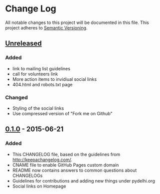 # Change Log
All notable changes to this project will be documented in this file.
This project adheres to [Semantic Versioning](http://semver.org/).

## [Unreleased][unreleased]
### Added 
- link to mailing list guidelines
- call for volunteers link
- More action items to invidiual social links
- 404.html and robots.txt page

### Changed
- Styling of the social links
- Use compressed version of "Fork me on Github"

## [0.1.0] - 2015-06-21
### Added
- This CHANGELOG file, based on the guidelines from http://keepachangelog.com/.
- CNAME file to enable GitHub Pages custom domain
- README now contains answers to common questions about CHANGELOGs
- Guidelines for contributions and adding new things under pydelhi.org
- Social links on Homepage

[unreleased]: https://github.com/pydelhi/pydelhi.github.io/compare/v0.1.0...HEAD
[0.1.0]: https://github.com/pydelhi/pydelhi.github.io/compare/v0.0.0...v0.1.0
